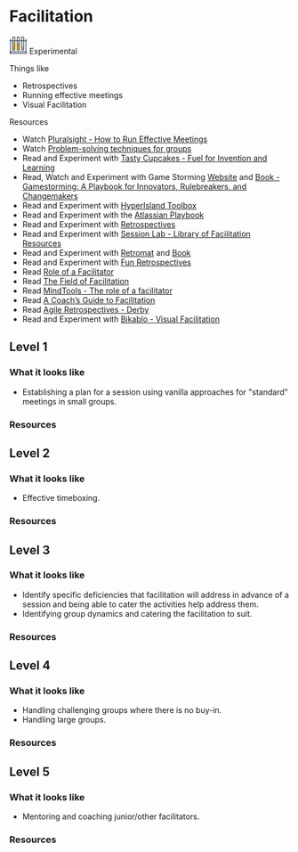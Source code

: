 # Facilitation
![Experimental](../Images/test-lab-tubes.png)  Experimental

Things like
- Retrospectives
- Running effective meetings
- Visual Facilitation

Resources
- Watch [Pluralsight - How to Run Effective Meetings](https://app.pluralsight.com/library/courses/run-effective-meetings/table-of-contents)
- Watch [Problem-solving techniques for groups](https://vimeo.com/126778448)
- Read and Experiment with [Tasty Cupcakes - Fuel for Invention and Learning](http://tastycupcakes.org/)
- Read, Watch and Experiment with Game Storming [Website](http://gamestorming.com/) and [Book - Gamestorming: A Playbook for Innovators, Rulebreakers, and Changemakers ](https://www.amazon.com/Gamestorming-Playbook-Innovators-Rulebreakers-Changemakers/dp/0596804172)
- Read and Experiment with [HyperIsland Toolbox](http://toolbox.hyperisland.com/)
- Read and Experiment with the [Atlassian Playbook](https://www.atlassian.com/team-playbook)
- Read and Experiment with [Retrospectives](http://retrospectivewiki.org/index.php?title=Retrospective_Plans)
- Read and Experiment with [Session Lab - Library of Facilitation Resources](https://www.sessionlab.com/library)
- Read and Experiment with [Retromat](https://plans-for-retrospectives.com) and [Book](https://plans-for-retrospectives.com/en/print)
- Read and Experiment with [Fun Retrospectives](http://www.funretrospectives.com/)
- Read [Role of a Facilitator](https://www.mindtools.com/pages/article/RoleofAFacilitator.htm)
- Read [The Field of Facilitation](https://thefieldoffacilitation.wordpress.com/)
- Read [MindTools - The role of a facilitator](https://www.mindtools.com/community/pages/article/RoleofAFacilitator.php)
- Read [A Coach’s Guide to Facilitation](https://drive.google.com/file/d/0By6IHn_q3F2WNnVVZ3lkX3NDem8/view)
- Read [Agile Retrospectives - Derby](https://www.amazon.com/Agile-Retrospectives-Making-Teams-Great/dp/0977616649)
- Read and Experiment with [Bikablo - Visual Facilitation](http://www.marcelvanhove.com/freetraining)

## Level 1

### What it looks like

- Establishing a plan for a session using vanilla approaches for "standard" meetings in small groups.

### Resources

## Level 2

### What it looks like

- Effective timeboxing.

### Resources

## Level 3

### What it looks like

- Identify specific deficiencies that facilitation will address in advance of a session and being able to cater the activities help address them.
- Identifying group dynamics and catering the facilitation to suit.

### Resources

## Level 4

### What it looks like

- Handling challenging groups where there is no buy-in.
- Handling large groups.

### Resources

## Level 5

### What it looks like

- Mentoring and coaching junior/other facilitators.

### Resources